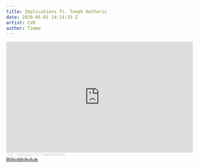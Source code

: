```yaml
---
title: Implications ft. Teeph Rethoric
date: 2020-05-01 14:14:33 Z
artist: CVD
author: Timmo
---
```


<div class="soundcloud-container ">
<iframe width="100%" height="300" scrolling="no" frameborder="no" allow="autoplay" src="https://w.soundcloud.com/player/?url=https%3A//api.soundcloud.com/tracks/321084145&color=%23040404&auto_play=false&hide_related=false&show_comments=true&show_user=true&show_reposts=false&show_teaser=true&visual=true"></iframe><div style="font-size: 10px; color: #cccccc;line-break: anywhere;word-break: normal;overflow: hidden;white-space: nowrap;text-overflow: ellipsis; font-family: Interstate,Lucida Grande,Lucida Sans Unicode,Lucida Sans,Garuda,Verdana,Tahoma,sans-serif;font-weight: 100;"><a href="https://soundcloud.com/cvd-1" title="Cvd" target="_blank" style="color: #cccccc; text-decoration: none;">Cvd</a> · <a href="https://soundcloud.com/cvd-1/implications-ft-teeph-rethoric" title="Implications ft. Teeph Rethoric" target="_blank" style="color: #cccccc; text-decoration: none;">Implications ft. Teeph Rethoric</a></div>
</div>

<div class="post-content-message"> 
Blibidibibdub
</div>
